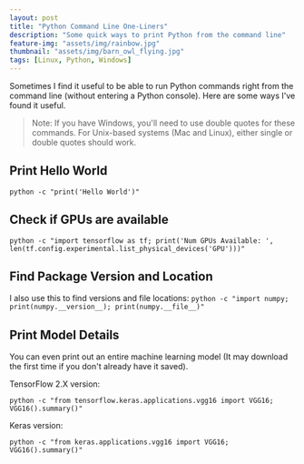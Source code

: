 ```yaml
---
layout: post
title: "Python Command Line One-Liners"
description: "Some quick ways to print Python from the command line"
feature-img: "assets/img/rainbow.jpg"
thumbnail: "assets/img/barn_owl_flying.jpg"
tags: [Linux, Python, Windows]
---
```


Sometimes I find it useful to be able to run Python commands right from the command line (without entering a Python console). Here are some ways I've found it useful.

> Note: If you have Windows, you'll need to use double quotes for these commands. For Unix-based systems (Mac and Linux), either single or double quotes should work.

## Print Hello World

`python -c "print('Hello World')"`

## Check if GPUs are available

`python -c "import tensorflow as tf; print('Num GPUs Available: ', len(tf.config.experimental.list_physical_devices('GPU')))"`

## Find Package Version and Location

I also use this to find versions and file locations:
`python -c "import numpy; print(numpy.__version__); print(numpy.__file__)"`

## Print Model Details

You can even print out an entire machine learning model (It may download the first time if you don't already have it saved).

TensorFlow 2.X version:

`python -c "from tensorflow.keras.applications.vgg16 import VGG16; VGG16().summary()"`

Keras version:

`python -c "from keras.applications.vgg16 import VGG16; VGG16().summary()"`